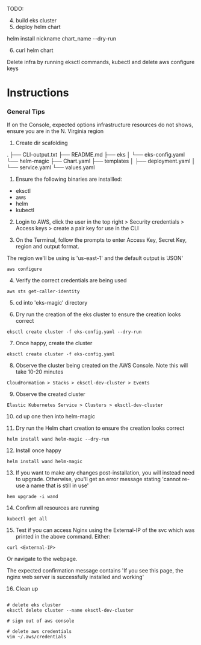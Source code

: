 TODO:

4. build eks cluster
5. deploy helm chart

helm install nickname chart_name --dry-run

6. curl helm chart

Delete infra by running eksctl commands, kubectl and delete aws configure keys

# Instructions

### General Tips

If on the Console, expected options infrastructure resources do not shows, ensure you are in the N. Virginia region

1. Create dir scafolding

.
├── CLI-output.txt
├── README.md
├── eks
│   └── eks-config.yaml
└── helm-magic
    ├── Chart.yaml
    ├── templates
    │   ├── deployment.yaml
    │   └── service.yaml
    └── values.yaml

1. Ensure the following binaries are installled:
- eksctl
- aws
- helm
- kubectl

2. Login to AWS, click the user in the top right > Security credentials > Access keys > create a pair key for use in the CLI

3. On the Terminal, follow the prompts to enter Access Key, Secret Key, region and output format.

The region we'll be using is 'us-east-1' and the default output is 'JSON'

```
aws configure
```

4. Verify the correct credentials are being used

```
aws sts get-caller-identity
```

5. cd into 'eks-magic' directory

6. Dry run the creation of the eks cluster to ensure the creation looks correct

```
eksctl create cluster -f eks-config.yaml --dry-run
```

7. Once happy, create the cluster

```
eksctl create cluster -f eks-config.yaml
```

8. Observe the cluster being created on the AWS Console. Note this will take 10-20 minutes

``` 
CloudFormation > Stacks > eksctl-dev-cluster > Events
```

9. Observe the created cluster

```
Elastic Kubernetes Service > Clusters > eksctl-dev-cluster
```

10. cd up one then into helm-magic

11. Dry run the Helm chart creation to ensure the creation looks correct

```
helm install wand helm-magic --dry-run
```

12. Install once happy

```
helm install wand helm-magic
```

13. If you want to make any changes post-installation, you will instead need to upgrade.
Otherwise, you'll get an error message stating 'cannot re-use a name that is still in use'

```
hem upgrade -i wand
```

14. Confirm all resources are running

```
kubectl get all
```

15. Test if you can access Nginx using the External-IP of the svc which was printed in the above command.
Either:

```
curl <External-IP>
```

Or navigate to the webpage.

The expected confirmation message contains 'If you see this page, the nginx web server is successfully installed and working'

16. Clean up

```

# delete eks cluster
eksctl delete cluster --name eksctl-dev-cluster

# sign out of aws console

# delete aws credentials 
vim ~/.aws/credentials 

```